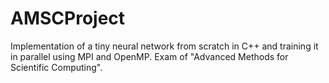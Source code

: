 # AMSCProject
Implementation of a tiny neural network from scratch in C++ and training it in parallel using MPI and OpenMP. Exam of "Advanced Methods for Scientific Computing".
